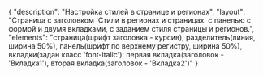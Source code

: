 {
"description": "Настройка стилей в странице и регионах",
"layout": "Страница с заголовком 'Стили в регионах и страницах' с панелью с формой и двумя вкладками, с заданием стиля страницы и регионов.",
"elements": "страница(шрифт заголовка - курсив), разделитель(линия, ширина 50%), панель(шрифт по верхнему регистру, ширина 50%),
вкладки(задан класс 'font-italic'): первая вкладка(заголовок - 'Вкладка1'), вторая вкладка(заголовок - 'Вкладка2')"
}